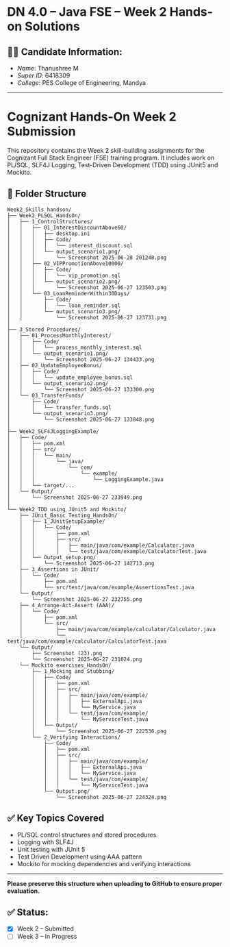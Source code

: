 # DN 4.0 – Java FSE – Week 2 Hands-on Solutions

## 👩‍💻 Candidate Information:
- *Name*: Thanushree M
- *Super ID*: 6418309
- *College*: PES College of Engineering, Mandya

---
# Cognizant Hands-On Week 2 Submission

This repository contains the Week 2 skill-building assignments for the Cognizant Full Stack Engineer (FSE) training program. It includes work on PL/SQL, SLF4J Logging, Test-Driven Development (TDD) using JUnit5 and Mockito.

## 📁 Folder Structure

```
Week2_Skills_handson/
├── Week2_PLSQL_HandsOn/
│   ├── 1_ControlStructures/
│   │   ├── 01_InterestDiscountAbove60/
│   │   │   ├── desktop.ini
│   │   │   ├── Code/
│   │   │   │   └── interest_discount.sql
│   │   │   └── output_scenario1.png/
│   │   │       └── Screenshot 2025-06-28 201248.png
│   │   ├── 02_VIPPromotionAbove10000/
│   │   │   ├── Code/
│   │   │   │   └── vip_promotion.sql
│   │   │   └── output_scenario2.png/
│   │   │       └── Screenshot 2025-06-27 123503.png
│   │   └── 03_LoanReminderWithin30Days/
│   │       ├── Code/
│   │       │   └── loan_reminder.sql
│   │       └── output_scenario3.png/
│   │           └── Screenshot 2025-06-27 123731.png
│
├── 3_Stored Procedures/
│   ├── 01_ProcessMonthlyInterest/
│   │   ├── Code/
│   │   │   └── process_monthly_interest.sql
│   │   └── output_scenario1.png/
│   │       └── Screenshot 2025-06-27 134433.png
│   ├── 02_UpdateEmployeeBonus/
│   │   ├── Code/
│   │   │   └── update_employee_bonus.sql
│   │   └── output_scenario2.png/
│   │       └── Screenshot 2025-06-27 133300.png
│   └── 03_TransferFunds/
│       ├── Code/
│       │   └── transfer_funds.sql
│       └── output_scenario3.png/
│           └── Screenshot 2025-06-27 133848.png
│
├── Week2_SLF4JLoggingExample/
│   ├── Code/
│   │   ├── pom.xml
│   │   ├── src/
│   │   │   └── main/
│   │   │       └── java/
│   │   │           └── com/
│   │   │               └── example/
│   │   │                   └── LoggingExample.java
│   │   └── target/...
│   └── Output/
│       └── Screenshot 2025-06-27 233949.png
│
└── Week2_TDD using JUnit5 and Mockito/
    ├── JUnit_Basic Testing_HandsOn/
    │   ├── 1_JUnitSetupExample/
    │   │   └── Code/
    │   │       ├── pom.xml
    │   │       ├── src/
    │   │       │   ├── main/java/com/example/Calculator.java
    │   │       │   └── test/java/com/example/CalculatorTest.java
    │   └── Output_setup.png/
    │       └── Screenshot 2025-06-27 142713.png
    ├── 3_Assertions in JUnit/
    │   └── Code/
    │       ├── pom.xml
    │       └── src/test/java/com/example/AssertionsTest.java
    └── Output/
        └── Screenshot 2025-06-27 232755.png
    ├── 4_Arrange-Act-Assert (AAA)/
    │   └── Code/
    │       ├── pom.xml
    │       └── src/
    │           ├── main/java/com/example/calculator/Calculator.java
    │           └── test/java/com/example/calculator/CalculatorTest.java
    └── Output/
        ├── Screenshot (23).png
        └── Screenshot 2025-06-27 231024.png
    └── Mockito exercises_HandsOn/
        ├── 1_Mocking and Stubbing/
        │   ├── Code/
        │   │   ├── pom.xml
        │   │   ├── src/
        │   │   │   ├── main/java/com/example/
        │   │   │   │   ├── ExternalApi.java
        │   │   │   │   └── MyService.java
        │   │   │   └── test/java/com/example/
        │   │   │       └── MyServiceTest.java
        │   └── Output/
        │       └── Screenshot 2025-06-27 222536.png
        └── 2_Verifying Interactions/
            ├── Code/
            │   ├── pom.xml
            │   ├── src/
            │   │   ├── main/java/com/example/
            │   │   │   ├── ExternalApi.java
            │   │   │   └── MyService.java
            │   │   └── test/java/com/example/
            │   │       └── MyServiceTest.java
            └── Output.png/
                └── Screenshot 2025-06-27 224324.png
```

## ✅ Key Topics Covered

- PL/SQL control structures and stored procedures
- Logging with SLF4J
- Unit testing with JUnit 5
- Test Driven Development using AAA pattern
- Mockito for mocking dependencies and verifying interactions

---

**Please preserve this structure when uploading to GitHub to ensure proper evaluation.**
## ✅ Status:
- [x] Week 2 – Submitted
- [ ] Week 3 – In Progress
